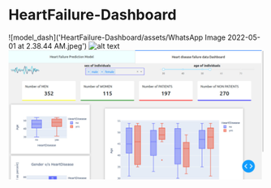 # HeartFailure-Dashboard
![model_dash]('HeartFailure-Dashboard/assets/WhatsApp Image 2022-05-01 at 2.38.44 AM.jpeg')
![alt text](https://github.com/shimaaAHMED02/HeartFailure-Dashboard/assets/dashh.jpeg?raw=true)
![alt text](https://github.com/shimaaAHMED02/HeartFailure-Dashboard/blob/master/assets/dashh.jpeg?raw=true)
<!-- ![Screenshot](screenshot.png) -->
